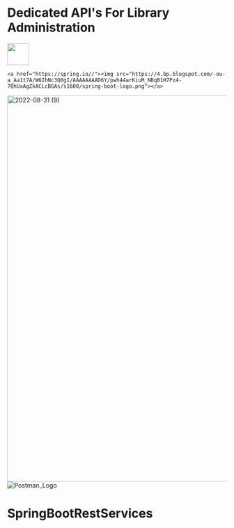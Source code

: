 <h1 >Dedicated API's For Library Administration</h1>
    <a href="https://www.linkedin.com/in/harsh-vardhan-gupta-1632a01b7/"><img src="https://th.bing.com/th/id/R.6e154f80072e0f134105ec35599d74a6?rik=UvWo5zE1ezAHlg&riu=http%3a%2f%2fpngimg.com%2fuploads%2flinkedIn%2flinkedIn_PNG24.png&ehk=veq8XBJMI1epEE3nPbaJnSO9W0JTzrhwNTFwUom87w8%3d&risl=&pid=ImgRaw&r=0" style="width: 50px;height: 50px ;"></a>


    <a href="https://spring.io//"><img src="https://4.bp.blogspot.com/-ou-a_Aa1t7A/W6IhNc3Q0gI/AAAAAAAAD6Y/pwh44arKiuM_NBqB1H7Pz4-7QhUxAgZkACLcBGAs/s1600/spring-boot-logo.png"></a>


<img width="887" alt="2022-08-31 (9)" src="https://user-images.githubusercontent.com/85693353/187530994-8dccffbd-dcc1-463d-a4a8-3a7de1a31bf4.png">![Postman_Logo](https://user-images.githubusercontent.com/85693353/187531352-b66c81ca-978b-4763-a583-287be02a32c1.png)

# SpringBootRestServices
